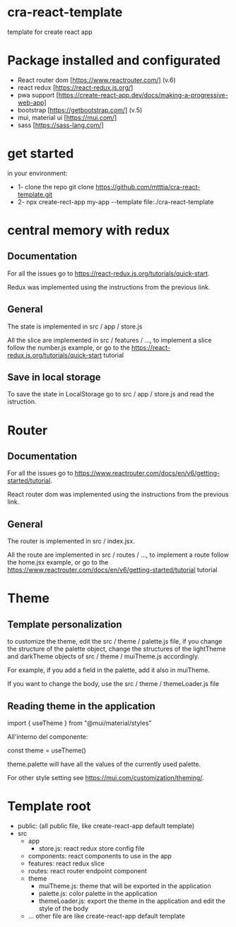 # cra-react-template
template for create react app

# Package installed and configurated
- React router dom [https://www.reactrouter.com/] (v.6)
- react redux [https://react-redux.js.org/]
- pwa support [https://create-react-app.dev/docs/making-a-progressive-web-app]
- bootstrap [https://getbootstrap.com/] (v.5)
- mui, material ui [https://mui.com/]
- sass [https://sass-lang.com/]

# get started
in your environment:
- 1- clone the repo git clone https://github.com/mtttia/cra-react-template.git
- 2- npx create-rect-app my-app --template file:./cra-react-template

# central memory with redux

## Documentation
For all the issues go to https://react-redux.js.org/tutorials/quick-start.

Redux was implemented using the instructions from the previous link.

## General
The state is implemented in src / app / store.js

All the slice are implemented in src / features / ..., to implement a slice follow the number.js example, or go to the https://react-redux.js.org/tutorials/quick-start tutorial

## Save in local storage
To save the state in LocalStorage go to src / app / store.js and read the istruction.

# Router
## Documentation
For all the issues go to https://www.reactrouter.com/docs/en/v6/getting-started/tutorial.

React router dom was implemented using the instructions from the previous link.

## General
The router is implemented in src / index.jsx.

All the route are implemented in src / routes / ..., to implement a route follow the home.jsx example, or go to the https://www.reactrouter.com/docs/en/v6/getting-started/tutorial tutorial

# Theme
## Template personalization
to customize the theme, edit the src / theme / palette.js file, if you change the structure of the palette object, change the structures of the lightTheme and darkTheme objects of src / theme / muiTheme.js accordingly.

For example, if you add a field in the palette, add it also in muiTheme.

If you want to change the body, use the src / theme / themeLoader.js file

## Reading theme in the application
import { useTheme } from "@mui/material/styles"

All'interno del componente:

const theme = useTheme()

theme.palette will have all the values of the currently used palette.

For other style setting see https://mui.com/customization/theming/.

# Template root
- public: (all public file, like create-react-app default template)
- src 
  - app
    - store.js: react redux store config file
  - components: react components to use in the app
  - features: react redux slice
  - routes: react router endpoint component
  - theme
    - muiTheme.js: theme that will be exported in the application
    - palette.js: color palette in the application
    - themeLoader.js: export the theme in the application and edit the style of the body
  - ... other file are like create-react-app default template
